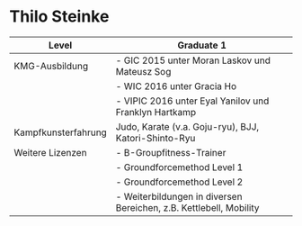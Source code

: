 Thilo Steinke
==============

|Level          | Graduate 1                                  |
|---------------|---------------------------------------------|
|KMG-Ausbildung| - GIC 2015 unter Moran Laskov und Mateusz Sog |
||- WIC 2016 unter Gracia Ho |
||- VIPIC 2016 unter Eyal Yanilov und Franklyn Hartkamp |
|Kampfkunsterfahrung  | Judo, Karate (v.a. Goju-ryu), BJJ, Katori-Shinto-Ryu |
|Weitere Lizenzen |- B-Groupfitness-Trainer |
||- Groundforcemethod Level 1 |
||- Groundforcemethod Level 2 |
||- Weiterbildungen in diversen Bereichen, z.B. Kettlebell, Mobility |



